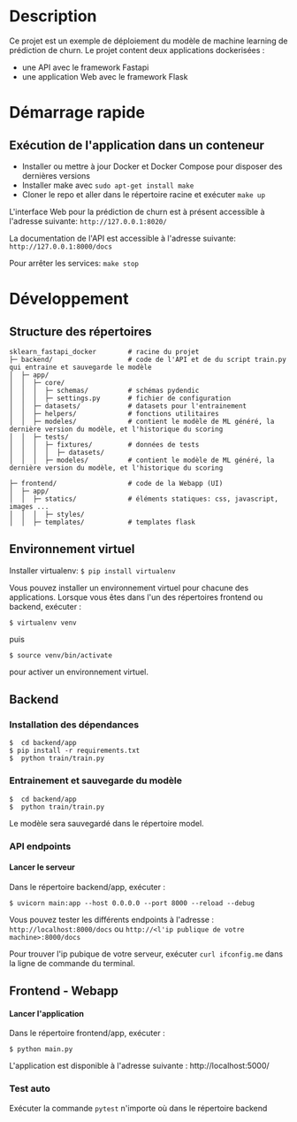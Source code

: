 # Description
Ce projet est un exemple de déploiement du modèle de machine learning de prédiction de churn.
Le projet content deux applications dockerisées : 
* une API avec le framework Fastapi
* une application Web avec le framework Flask

# Démarrage rapide
## Exécution de l'application dans un conteneur 

* Installer ou mettre à jour Docker et Docker Compose pour disposer des dernières versions
* Installer make avec `sudo apt-get install make`
* Cloner le repo et aller dans le répertoire racine et exécuter `make up`

L'interface Web pour la prédiction de churn est à présent accessible à l'adresse suivante: ```http://127.0.0.1:8020/```

La documentation de l'API est accessible à l'adresse suivante: `http://127.0.0.1:8000/docs`

Pour arrêter les services: `make stop`


# Développement

## Structure des répertoires


    sklearn_fastapi_docker        # racine du projet  
    ├─ backend/                   # code de l'API et de du script train.py qui entraine et sauvegarde le modèle  
    │  ├─ app/  
    │  │  ├─ core/  
    │  │  │  ├─ schemas/          # schémas pydendic  
    │  │  │  ├─ settings.py       # fichier de configuration  
    │  │  ├─ datasets/            # datasets pour l'entrainement  
    │  │  ├─ helpers/             # fonctions utilitaires  
    │  │  ├─ modeles/             # contient le modèle de ML généré, la dernière version du modèle, et l'historique du scoring  
    │  │  ├─ tests/  
    │  │  │  ├─ fixtures/         # données de tests  
    │  │  │  │  ├─ datasets/  
    │  │  │  ├─ modeles/          # contient le modèle de ML généré, la dernière version du modèle, et l'historique du scoring  
          
    ├─ frontend/                  # code de la Webapp (UI)  
    │  ├─ app/  
    │  │  ├─ statics/             # éléments statiques: css, javascript, images ...  
    │  │  │  ├─ styles/  
    │  │  ├─ templates/           # templates flask


## Environnement virtuel

Installer virtualenv: `$ pip install virtualenv`

Vous pouvez installer un environnement virtuel pour chacune des applications.
Lorsque vous êtes dans l'un des répertoires frontend ou backend, exécuter :

`$ virtualenv venv`

puis

`$ source venv/bin/activate`

pour activer un environnement virtuel.


## Backend

### Installation des dépendances

```
$  cd backend/app
$ pip install -r requirements.txt
$  python train/train.py
```

### Entrainement et sauvegarde du modèle

```
$  cd backend/app
$  python train/train.py
```

Le modèle sera sauvegardé dans le répertoire model.

### API endpoints

#### Lancer le serveur

Dans le répertoire backend/app, exécuter :

`$ uvicorn main:app --host 0.0.0.0 --port 8000 --reload --debug`

Vous pouvez tester les différents endpoints à l'adresse : `http://localhost:8000/docs` ou `http://<l'ip publique de votre machine>:8000/docs`

Pour trouver l'ip pubique de votre serveur, exécuter `curl ifconfig.me` dans la ligne de commande du terminal.

## Frontend - Webapp

#### Lancer l'application

Dans le répertoire frontend/app, exécuter :

`$ python main.py`

L'application est disponible à l'adresse suivante : http://localhost:5000/


### Test auto

Exécuter la commande `pytest` n'importe où dans le répertoire backend
